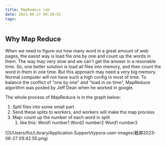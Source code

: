 ```yaml
---
title: MapRedece lab
date: 2023-08-27 09:39:55
tags:
---
```


## Why Map Reduce

When we need to figure out how many word in a great amount of web pages, the easist way is load file one by one and count up the words in them. The way may very slow and we can't get the answer  in a resonable time. So, one better solution is load all files into memory, and then count the word in them in one time. But this approach may need a very big memory. Normal computer will not have such a high config in most of time. To balance the conflict of "one by one" and "load in on time", MapReduce algorithm was posted by Jeff Dean when he worked in google.

The whole process of MapReduce is in the graph below:

1. Split files into some small part
2. Send these splits to workers, and workers will make the map process
3. Map: count up the number of each word in split
   1. like this: Word1 number1 Word2 number2 Word1 number3

![](/Users/lhz/Library/Application Support/typora-user-images/截屏2023-08-27 09.42.55.png)
